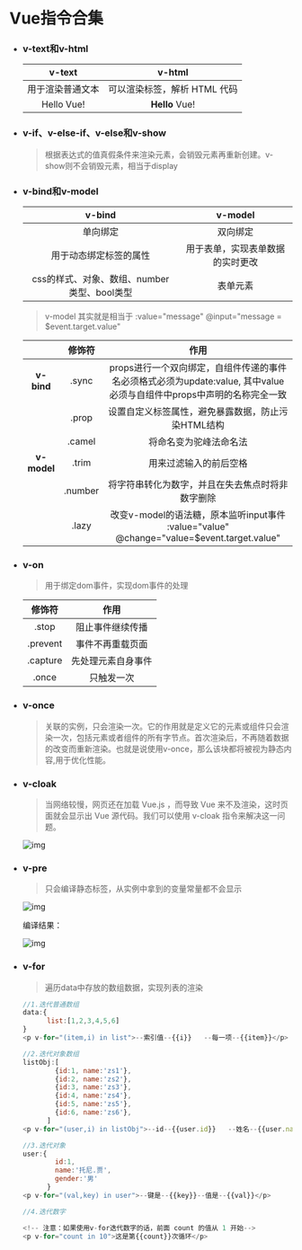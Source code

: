 # Vue指令合集



- ###  **v-text和v-html**

  |      v-text      |            v-html            |
  | :--------------: | :--------------------------: |
  | 用于渲染普通文本 | 可以渲染标签，解析 HTML 代码 |
  |   Hello  Vue!    | <strong>Hello</strong> Vue!  |

  

- ###  v-if、v-else-if、v-else和v-show

  >  根据表达式的值真假条件来渲染元素，会销毁元素再重新创建。v-show则不会销毁元素，相当于display

  

- ### v-bind和v-model 

  |                    v-bind                    |             v-model              |
  | :------------------------------------------: | :------------------------------: |
  |                   单向绑定                   |             双向绑定             |
  |            用于动态绑定标签的属性            | 用于表单，实现表单数据的实时更改 |
  | css的样式、对象、数组、number 类型、bool类型 |             表单元素             |

  > v-model 其实就是相当于 :value="message" @input="message = $event.target.value"

  |             | 修饰符  |                             作用                             |
  | :---------: | :-----: | :----------------------------------------------------------: |
  | **v-bind**  |  .sync  | props进行一个双向绑定，自组件传递的事件名必须格式必须为update:value, 其中value必须与自组件中props中声明的名称完全一致 |
  |             |  .prop  |      设置自定义标签属性，避免暴露数据，防止污染HTML结构      |
  |             | .camel  |                    将命名变为驼峰法命名法                    |
  | **v-model** |  .trim  |                    用来过滤输入的前后空格                    |
  |             | .number |       将字符串转化为数字，并且在失去焦点时将非数字删除       |
  |             |  .lazy  | 改变v-model的语法糖，原本监听input事件                                               :value="value"  @change="value=$event.target.value" |

  

- ###  v-on

  >  用于绑定dom事件，实现dom事件的处理

  |  修饰符  |        作用        |
  | :------: | :----------------: |
  |  .stop   |  阻止事件继续传播  |
  | .prevent |  事件不再重载页面  |
  | .capture | 先处理元素自身事件 |
  |  .once   |     只触发一次     |

  

- ### v-once

  > 关联的实例，只会渲染一次。它的作用就是定义它的元素或组件只会渲染一次，包括元素或者组件的所有字节点。首次渲染后，不再随着数据的改变而重新渲染。也就是说使用v-once，那么该块都将被视为静态内容,用于优化性能。

  

- ###  v-cloak

  >  当网络较慢，网页还在加载 Vue.js ，而导致 Vue 来不及渲染，这时页面就会显示出 Vue 源代码。我们可以使用 v-cloak 指令来解决这一问题。

  ![img](https://upload-images.jianshu.io/upload_images/3386108-cc0cda1d980b9586.gif?imageMogr2/auto-orient/strip|imageView2/2/w/288/format/webp)

  

- ###  v-pre

  > 只会编译静态标签，从实例中拿到的变量常量都不会显示

  ![img](https://img-blog.csdnimg.cn/20190719113349402.png)

  编译结果：

  ![img](https://img-blog.csdnimg.cn/20190719113411988.png?x-oss-process=image/watermark,type_ZmFuZ3poZW5naGVpdGk,shadow_10,text_aHR0cHM6Ly9ibG9nLmNzZG4ubmV0L3FxXzQxMjQ0ODEw,size_16,color_FFFFFF,t_70)

- ### v-for 

  > 遍历data中存放的数组数据，实现列表的渲染

  ```javascript
  //1.迭代普通数组
  data:{
        list:[1,2,3,4,5,6]
  }
  <p v-for="(item,i) in list">--索引值--{{i}}   --每一项--{{item}}</p>
  
  //2.迭代对象数组
  listObj:[
          {id:1, name:'zs1'},
          {id:2, name:'zs2'},
          {id:3, name:'zs3'},
          {id:4, name:'zs4'},
          {id:5, name:'zs5'},
          {id:6, name:'zs6'},
        ]
  <p v-for="(user,i) in listObj">--id--{{user.id}}   --姓名--{{user.name}}</p>
  
  //3.迭代对象
  user:{
          id:1,
          name:'托尼.贾',
          gender:'男'
        }
  <p v-for="(val,key) in user">--键是--{{key}}--值是--{{val}}</p>
  
  //4.迭代数字
  
  <!-- 注意：如果使用v-for迭代数字的话，前面 count 的值从 1 开始-->
  <p v-for="count in 10">这是第{{count}}次循环</p>
  
  ```

  

  

​			